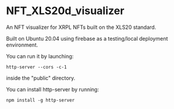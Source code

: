 # NFT_XLS20d_visualizer
An NFT visualizer for XRPL NFTs built on the XLS20 standard.

Built on Ubuntu 20.04 using firebase as a testing/local deployment environment.

You can run it by launching:
```
http-server --cors -c-1
```
inside the "public" directory.

You can install http-server by running:
```
npm install -g http-server
```
